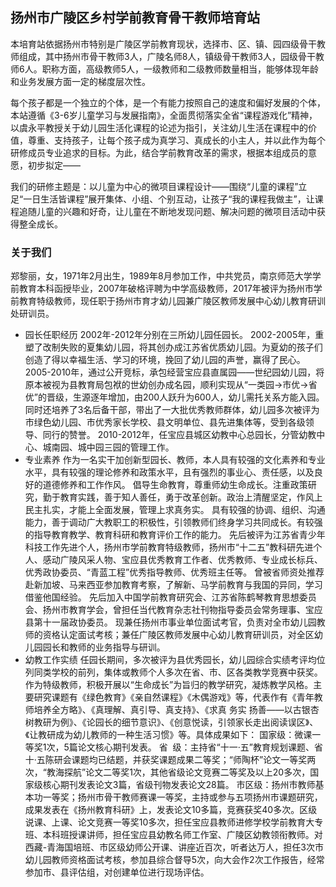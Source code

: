 ## 扬州市广陵区乡村学前教育骨干教师培育站

本培育站依据扬州市特别是广陵区学前教育现状，选择市、区、镇、园四级骨干教师组成，其中扬州市骨干教师3人，广陵名师8人，镇级骨干教师3人，园级骨干教师6人。职称方面，高级教师5人，一级教师和二级教师数量相当，能够体现年龄和业务发展方面一定的梯度层次性。

每个孩子都是一个独立的个体，是一个有能力按照自己的速度和偏好发展的个体，本站遵循《3-6岁儿童学习与发展指南》，全面贯彻落实全省“课程游戏化”精神，以虞永平教授关于幼儿园生活化课程的论述为指引，关注幼儿生活在课程中的价值，尊重、支持孩子，让每个孩子成为真学习、真成长的小主人，并以此作为每个研修成员专业追求的目标。为此，结合学前教育改革的需求，根据本组成员的意愿，初步拟定——

我们的研修主题是：以儿童为中心的微项目课程设计——围绕“儿童的课程”立足“一日生活皆课程”展开集体、小组、个别互动，让孩子“我的课程我做主”，让课程追随儿童的兴趣和好奇，让儿童在不断地发现问题、解决问题的微项目活动中获得整全成长。

### 关于我们

郑黎丽，女，1971年2月出生，1989年8月参加工作，中共党员，南京师范大学学前教育本科函授毕业，2007年破格评聘为中学高级教师，2017年被评为扬州市学前教育特级教师，现任职于扬州市育才幼儿园兼广陵区教师发展中心幼儿教育研训处研训员。

- 园长任职经历
2002年-2012年分别在三所幼儿园任园长。
2002-2005年，重塑了改制失败的夏集幼儿园，将其创办成江苏省优质幼儿园。为夏幼的孩子们创造了得以幸福生活、学习的环境，挽回了幼儿园的声誉，赢得了民心。
2005-2010年，通过公开竞标，承包经营宝应县直属园——世纪园幼儿园，将原本被视为县教育局包袱的世幼创办成名园，顺利实现从“一类园→市优→省优”的晋级，生源逐年增加，由200人跃升为600人，幼儿需托关系方能入园。同时还培养了3名后备干部，带出了一大批优秀教师群体，幼儿园多次被评为市绿色幼儿园、市优秀家长学校、县文明单位、县先进集体等，受到各级领导、同行的赞誉。
2010-2012年，任宝应县城区幼教中心总园长，分管幼教中心、城南园、城中园三园的管理工作。
- 专业素养
作为一名实干加创新型园长、教师，本人具有较强的文化素养和专业水平，具有较强的理论修养和政策水平，且有强烈的事业心、责任感，以及良好的道德修养和工作作风。
倡导生命教育，尊重师幼生命成长。注重政策研究，勤于教育实践，善于知人善任，勇于改革创新。政治上清醒坚定，作风上民主扎实，才能上全面发展，管理上求真务实。
具有较强的协调、组织、沟通能力，善于调动广大教职工的积极性，引领教师们终身学习共同成长。有较强的指导教育教学、教育科研和教育评价工作的能力。
先后被评为江苏省青少年科技工作先进个人，扬州市学前教育特级教师，扬州市“十二五”教科研先进个人、感动广陵风采人物、宝应县优秀教育工作者、优秀教师、专业成长标兵、优秀政协委员、“青蓝工程”优秀指导教师、优秀班主任等。
曾被省师资处推荐赴新加坡、马来西亚参加教育考察，了解新、马学前教育与我国的异同，学习借鉴他国经验。
先后加入中国学前教育研究会、江苏省陈鹤琴教育思想委员会、扬州市教育学会，曾担任当代教育杂志社刊物指导委员会常务理事、宝应县第十一届政协委员。
现兼任扬州市事业单位面试考官，负责对全市幼儿园教师的资格认定面试考核；兼任广陵区教师发展中心幼儿教育研训员，对全区幼儿园园长和教师的业务指导与研训。
- 幼教工作实绩
任园长期间，多次被评为县优秀园长，幼儿园综合实绩考评均位列同类学校的前列，集体或教师个人多次在省、市、区各类教学竞赛中获奖。
作为特级教师，积极开展以“生命成长”为旨归的教学研究，凝炼教学风格。主要研究课题有《绿色教育》《亲自然课程》《木偶游戏》等，代表作有《青年教师培养全方略》、《真理解、真引导、真支持》、《求真 务实 扬善——以古银杏树教研为例》、《论园长的细节意识》、《创意悦读，引领家长走出阅读误区》、《让教研成为幼儿教师的一种生活习惯》等。具体成果如下：
国家级：微课一等奖1次，5篇论文核心期刊发表。
省  级：主持省“十一·五”教育规划课题、省十·五陈研会课题均已结题，并获奖课题成果二等奖；“师陶杯”论文一等奖两次，“教海探航”论文二等奖1次，其他省级论文竞赛二等奖及以上20多次，国家级核心期刊发表论文3篇，省级刊物发表论文28篇。
市区级：扬州市教师基本功一等奖；扬州市骨干教师赛课一等奖，主持或参与五项扬州市课题研究，成果发表在《扬州教育科研》上，发表论文10多篇，竞赛获奖40多次。区级说课、上课、论文竞赛一等奖10多次，担任宝应县教师进修学校学前教育大专班、本科班授课讲师，担任宝应县幼教名师工作室、广陵区幼教领衔教师。对西藏-青海国培班、市区级幼师公开课、讲座近百次，听者达万人，担任3次市幼儿园教师资格面试考核，参加县综合督导5次，向大会作2次工作报告，经常参加市、县评估组，对创建单位进行现场评估。
